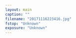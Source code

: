 ```yaml
---
layout: main
caption: ""
filename: "20171116223416.jpg"
fstop: "Unknown"
exposure: "Unknown"
---
```

